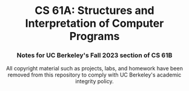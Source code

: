 <!--Project Header -->
<h1 align="center">CS 61A: Structures and Interpretation of Computer Programs</h1>
<h3 align="center">Notes for UC Berkeley's Fall 2023 section of CS 61B</h3>

<!-- Overview -->
<p align="center">All copyright material such as projects, labs, and homework have been removed from this repository to comply with UC Berkeley's academic integrity policy.</p>